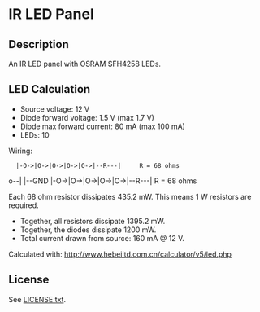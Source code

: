 # IR LED Panel

## Description

An IR LED panel with OSRAM SFH4258 LEDs.

## LED Calculation

- Source voltage: 12 V
- Diode forward voltage: 1.5 V (max 1.7 V)
- Diode max forward current: 80 mA (max 100 mA)
- LEDs: 10

Wiring:

      |-O->|O->|O->|O->|O->|--R---|   	R = 68 ohms
   o--|                           |--GND
      |-O->|O->|O->|O->|O->|--R---|   	R = 68 ohms

Each 68 ohm resistor dissipates 435.2 mW. This means 1 W resistors are
required.

- Together, all resistors dissipate 1395.2 mW.
- Together, the diodes dissipate 1200 mW.
- Total current drawn from source: 160 mA @ 12 V.

Calculated with: http://www.hebeiltd.com.cn/calculator/v5/led.php

## License

See [LICENSE.txt](LICENSE.txt).
